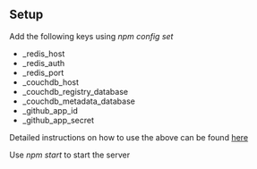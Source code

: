 Setup
-----

Add the following keys using _npm config set_

* \_redis_host
* \_redis_auth
* \_redis_port
* \_couchdb_host
* \_couchdb\_registry_database
* \_couchdb\_metadata_database
* \_github\_app_id
* \_github\_app_secret

Detailed instructions on how to use the above can be found [here](http://wiki.joyent.com/display/node/npm+Integration "npm Integration - Node - Joyent Customer Wiki")

Use _npm start_ to start the server